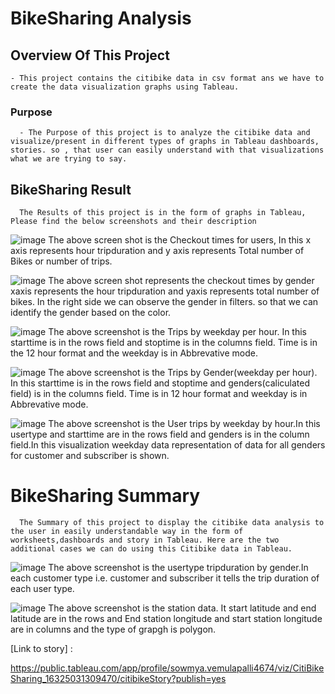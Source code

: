 # BikeSharing Analysis


## Overview Of This Project
    - This project contains the citibike data in csv format ans we have to create the data visualization graphs using Tableau.
### Purpose 
      - The Purpose of this project is to analyze the citibike data and visualize/present in different types of graphs in Tableau dashboards, stories. so , that user can easily understand with that visualizations what we are trying to say.
##  BikeSharing Result
      The Results of this project is in the form of graphs in Tableau, Please find the below screenshots and their description
      
   ![image](https://user-images.githubusercontent.com/86328230/134747245-658aec23-9a7b-45cc-97a6-f8a2878ac365.png)
        The above screen shot is the Checkout times for users, In this x axis represents hour tripduration and y axis represents Total number of Bikes or number of trips.
        
   ![image](https://user-images.githubusercontent.com/86328230/134747585-9fa298ea-3494-43ea-869e-4144f9d3c7fc.png)
        The above screen shot represents the checkout times by gender xaxis represents the hour tripduration and yaxis represents total number of bikes. In the right side we can observe the gender in filters. so that we can identify the gender based on the color.
        
   ![image](https://user-images.githubusercontent.com/86328230/134747875-89fb0351-a7d2-435f-97f4-f77fd87afdb1.png)
         The above screenshot is  the Trips by weekday  per hour. In this starttime is in the rows field and stoptime is in the columns field. Time is  in the 12 hour format and the weekday is in Abbrevative mode.
         
   ![image](https://user-images.githubusercontent.com/86328230/134748333-881e4013-8d7e-4344-bf27-af5df81b73b8.png)
       The above screenshot is the Trips by Gender(weekday per hour). In this starttime is in the rows field and stoptime  and genders(caliculated field) is in the columns field. Time is in 12 hour format and weekday is in Abbrevative mode.
       
   ![image](https://user-images.githubusercontent.com/86328230/134748618-624bf77f-7165-4eb9-92a1-d652602d9a6c.png)
        The above screenshot is the User trips by weekday by hour.In this usertype and starttime are in the rows field and genders is in the column field.In this visualization weekday data representation of data for all genders for customer and subscriber is shown.

 



# BikeSharing Summary
      The Summary of this project to display the citibike data analysis to the user in easily understandable way in the form of worksheets,dashboards and story in Tableau. Here are the two additional cases we can do using this Citibike data in Tableau.
      
  ![image](https://user-images.githubusercontent.com/86328230/134749924-e186fae3-3734-4c3b-8ce1-912b4f057b9f.png)
    The above screenshot is the usertype tripduration by gender.In each customer type i.e. customer and subscriber it tells the trip duration of each user type.
    
   ![image](https://user-images.githubusercontent.com/86328230/134750423-cadc638d-1ebb-4745-bb5c-ccc7fad54bf6.png)
      The above screenshot is the station data. It start latitude and end latitude are in the rows and End station longitude and start station longitude are in columns and the type of grapgh is polygon.
      
      
[Link to story] :

https://public.tableau.com/app/profile/sowmya.vemulapalli4674/viz/CitiBikeSharing_16325031309470/citibikeStory?publish=yes
 


